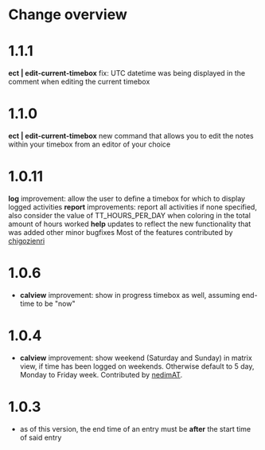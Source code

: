 # Change overview
# 1.1.1
  **ect | edit-current-timebox** fix: UTC datetime was being displayed in the comment when editing the current timebox
# 1.1.0
  **ect | edit-current-timebox** new command that allows you to edit the notes within your timebox from an
  editor of your choice
# 1.0.11
  **log** improvement: allow the user to define a timebox for which to display logged activities
  **report** improvements: report all activities if none specified, also consider the value of TT_HOURS_PER_DAY
  when coloring in the total amount of hours worked
  **help** updates to reflect the new functionality that was added
  other minor bugfixes
  Most of the features contributed by [chigozienri](https://github.com/chigozienri)

# 1.0.6
* **calview** improvement: show in progress timebox as well, assuming end-time to be "now"

# 1.0.4
* **calview** improvement: show weekend (Saturday and Sunday) in matrix view, if time has been logged on weekends. 
  Otherwise default to 5 day, Monday to Friday week. Contributed by [nedimAT](https://github.com/nedimAT).

# 1.0.3
* as of this version, the end time of an entry must be **after** the start time of said entry
